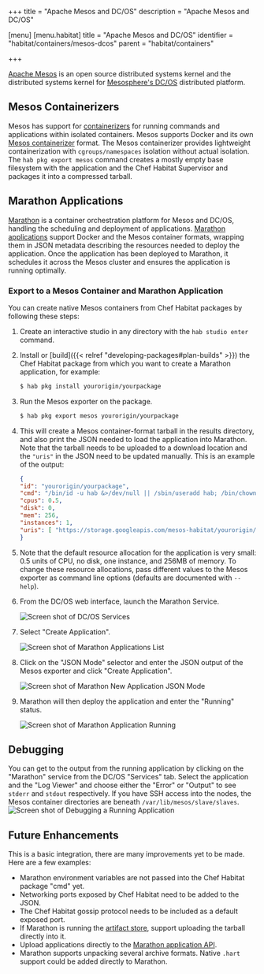 +++
title = "Apache Mesos and DC/OS"
description = "Apache Mesos and DC/OS"

[menu]
  [menu.habitat]
    title = "Apache Mesos and DC/OS"
    identifier = "habitat/containers/mesos-dcos"
    parent = "habitat/containers"

+++

[Apache Mesos](https://mesos.apache.org/) is an open source distributed systems kernel and the distributed systems kernel for [Mesosphere's DC/OS](https://dcos.io) distributed platform.

## Mesos Containerizers

Mesos has support for [containerizers](http://mesos.apache.org/documentation/latest/containerizer/) for running commands and applications within isolated containers. Mesos supports Docker and its own [Mesos containerizer](http://mesos.apache.org/documentation/latest/mesos-containerizer/) format. The Mesos containerizer provides lightweight containerization with `cgroups/namespaces` isolation without actual isolation. The `hab pkg export mesos` command creates a mostly empty base filesystem with the application and the Chef Habitat Supervisor and packages it into a compressed tarball.

## Marathon Applications

[Marathon](https://mesosphere.github.io/marathon/) is a container orchestration platform for Mesos and DC/OS, handling the scheduling and deployment of applications. [Marathon applications](https://mesosphere.github.io/marathon/docs/application-basics.html) support Docker and the Mesos container formats, wrapping them in JSON metadata describing the resources needed to deploy the application. Once the application has been deployed to Marathon, it schedules it across the Mesos cluster and ensures the application is running optimally.

### Export to a Mesos Container and Marathon Application

You can create native Mesos containers from Chef Habitat packages by following these steps:

1. Create an interactive studio in any directory with the `hab studio enter` command.

2. Install or [build]({{< relref "developing-packages#plan-builds" >}}) the Chef Habitat package from which you want to create a Marathon application, for example:

    ```bash
    $ hab pkg install yourorigin/yourpackage
    ```

3. Run the Mesos exporter on the package.

    ```bash
    $ hab pkg export mesos yourorigin/yourpackage
    ```

4. This will create a Mesos container-format tarball in the results directory, and also print the JSON needed to load the application into Marathon. Note that the tarball needs to be uploaded to a download location and the `"uris"` in the JSON need to be updated manually. This is an example of the output:

    ```json
    {
    "id": "yourorigin/yourpackage",
    "cmd": "/bin/id -u hab &>/dev/null || /sbin/useradd hab; /bin/chown -R hab:hab *; mount -t proc proc proc/; mount -t sysfs sys sys/;mount -o bind /dev dev/; /usr/sbin/chroot . ./init.sh start yourorigin/yourpackage",
    "cpus": 0.5,
    "disk": 0,
    "mem": 256,
    "instances": 1,
    "uris": [ "https://storage.googleapis.com/mesos-habitat/yourorigin/yourpackage-0.0.1-20160611121519.tgz" ]
    }
    ```

5. Note that the default resource allocation for the application is very small: 0.5 units of CPU, no disk, one instance, and 256MB of memory. To change these resource allocations, pass different values to the Mesos exporter as command line options (defaults are documented with `--help`).

6. From the DC/OS web interface, launch the Marathon Service.

    ![Screen shot of DC/OS Services](/images/habitat/mesos1-services-marathon.png)

7. Select "Create Application".

    ![Screen shot of Marathon Applications List](/images/habitat/mesos2-new-application.png)

8. Click on the "JSON Mode" selector and enter the JSON output of the Mesos exporter and click "Create Application".

    ![Screen shot of Marathon New Application JSON Mode](/images/habitat/mesos3-new-application-json.png)

9. Marathon will then deploy the application and enter the "Running" status.

    ![Screen shot of Marathon Application Running](/images/habitat/mesos4-application.png)

## Debugging

You can get to the output from the running application by clicking on the "Marathon" service from the DC/OS "Services" tab. Select the application and the "Log Viewer" and choose either the "Error" or "Output" to see `stderr` and `stdout` respectively. If you have SSH access into the nodes, the Mesos container directories are beneath `/var/lib/mesos/slave/slaves`.
    ![Screen shot of Debugging a Running Application](/images/habitat/mesos5-debugging.png)

## Future Enhancements

This is a basic integration, there are many improvements yet to be made. Here are a few examples:

 * Marathon environment variables are not passed into the Chef Habitat package "cmd" yet.
 * Networking ports exposed by Chef Habitat need to be added to the JSON.
 * The Chef Habitat gossip protocol needs to be included as a default exposed port.
 * If Marathon is running the [artifact store](https://mesosphere.github.io/marathon/docs/artifact-store.html), support uploading the tarball directly into it.
 * Upload applications directly to the [Marathon application API](https://mesosphere.github.io/marathon/docs/application-basics.html).
 * Marathon supports unpacking several archive formats. Native `.hart` support could be added directly to Marathon.
